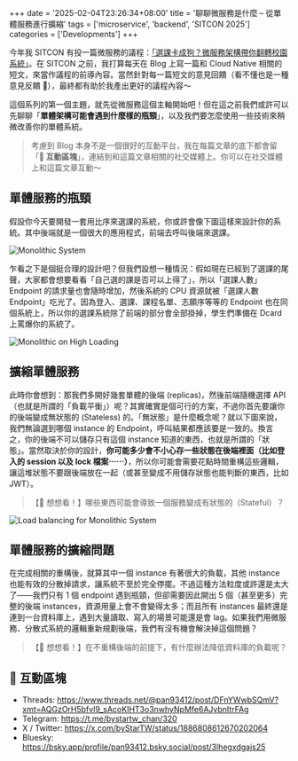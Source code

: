 +++
date = '2025-02-04T23:26:34+08:00'
title = '聊聊微服務是什麼 – 從單體服務進行擴縮'
tags = ['microservice', 'backend', 'SITCON 2025']
categories = ['Developments']
+++

今年我 SITCON 有投一篇微服務的議程：[「選課卡成狗？微服務架構帶你翻轉校園系統」](https://sitcon.org/2025/agenda/a03517/)。在 SITCON 之前，我打算每天在 Blog 上寫一篇和 Cloud Native 相關的短文，來當作議程的前導內容。當然針對每一篇短文的意見回饋（看不懂也是一種意見反饋 🥺），最終都有助於我產出更好的議程內容～

這個系列的第一個主題，就先從微服務這個主軸開始吧！但在這之前我們或許可以先聊聊「**單體架構可能會遇到什麼樣的瓶頸**」，以及我們要怎麼使用一些技術來稍微改善你的單體系統。

> 考慮到 Blog 本身不是一個很好的互動平台，我在每篇文章的底下都會留「**💬 互動區塊**」，連結到和這篇文章相關的社交媒體上。你可以在社交媒體上和這篇文章互動～

## 單體服務的瓶頸

假設你今天要開發一套用比序來選課的系統，你或許會像下圖這樣來設計你的系統。其中後端就是一個很大的應用程式，前端去呼叫後端來選課。

![Monolithic System](https://assets.blog.pan93.com/microservice-monolithic-scaling/monolithic-system.png)

乍看之下是個挺合理的設計吧？但我們設想一種情況：假如現在已經到了選課的尾聲，大家都會想要看看「自己選的課是否可以上得了」，所以「選課人數」Endpoint 的請求量也會隨時增加，然後系統的 CPU 資源就被「選課人數 Endpoint」吃光了。因為登入、選課、課程名單、志願序等等的 Endpoint 也在同個系統上，所以你的選課系統除了前端的部分會全部掛掉，學生們準備在 Dcard 上罵爆你的系統了。

![Monolithic on High Loading](https://assets.blog.pan93.com/microservice-monolithic-scaling/monolithic-on-high-load.png)

## 擴縮單體服務

此時你會想到：那我們多開好幾套單體的後端 (replicas)，然後前端隨機選擇 API（也就是所謂的「負載平衡」）呢？其實確實是個可行的方案，不過你首先要讓你的後端變成無狀態的 (Stateless) 的。「無狀態」是什麼概念呢？就以下圖來說，我們無論選到哪個 instance 的 Endpoint，呼叫結果都應該要是一致的。換言之，你的後端不可以儲存只有這個 instance 知道的東西，也就是所謂的「狀態」。當然取決於你的設計，**你可能多少會不小心存一些狀態在後端裡面（比如登入的 session 以及 lock 檔案⋯⋯）**，所以你可能會需要花點時間重構這些邏輯，讓這堆狀態不要跟後端放在一起（或甚至變成不用儲存狀態也能判斷的東西，比如 JWT）。

> 【🤔 想想看！】哪些東西可能會導致一個服務變成有狀態的（Stateful）？

![Load balancing for Monolithic System](https://assets.blog.pan93.com/microservice-monolithic-scaling/load-balancing-for-monolithic-system.png)

## 單體服務的擴縮問題

在完成相關的重構後，就算其中一個 instance 有著很大的負載，其他 instance 也能有效的分散掉請求，讓系統不至於完全停擺。不過這種方法粒度或許還是太大了——我們只有 1 個 endpoint 遇到瓶頸，但卻需要因此開出 5 個（甚至更多）完整的後端 instances，資源用量上會不會變得太多；而且所有 instances 最終還是連到一台資料庫上，遇到大量讀取、寫入的場景可能還是會 lag。如果我們用微服務、分散式系統的邏輯重新規劃後端，我們有沒有機會解決掉這個問題？

> 【🤔 想想看！】在不重構後端的前提下，有什麼辦法降低資料庫的負載呢？

## 💬 互動區塊

- Threads: <https://www.threads.net/@pan93412/post/DFnYWwbSQmV?xmt=AQGzOrH5bfvl9_sAcoKIHT3o3nwhyNpMfe6AJybnItrFAg>
- Telegram: <https://t.me/bystartw_chan/320>
- X / Twitter: <https://x.com/byStarTW/status/1886808612670202064>
- Bluesky: <https://bsky.app/profile/pan93412.bsky.social/post/3lhegxdgajs25>
